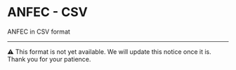 # ANFEC - CSV
ANFEC in CSV format

---

⚠️ This format is not yet available. We will update this notice once it is. Thank you for your patience.
